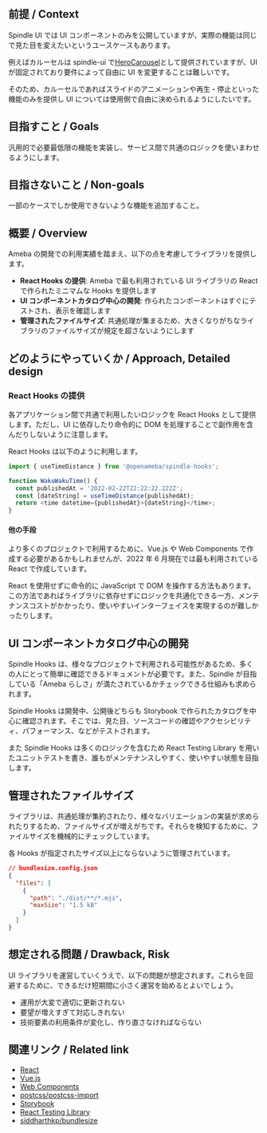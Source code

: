 ## 前提 / Context

Spindle UI では UI コンポーネントのみを公開していますが、実際の機能は同じで見た目を変えたいというユースケースもあります。

例えばカルーセルは spindle-ui で[HeroCarousel](https://ameba-spindle.web.app/?path=/story/herocarousel--normal)として提供されていますが、UI が固定されており要件によって自由に UI を変更することは難しいです。

そのため、カルーセルであればスライドのアニメーションや再生・停止といった機能のみを提供し UI については使用側で自由に決められるようにしたいです。

## 目指すこと / Goals

汎用的で必要最低限の機能を実装し、サービス間で共通のロジックを使いまわせるようにします。

## 目指さないこと / Non-goals

一部のケースでしか使用できないような機能を追加すること。

## 概要 / Overview

Ameba の開発での利用実績を踏まえ、以下の点を考慮してライブラリを提供します。

- **React Hooks の提供**: Ameba で最も利用されている UI ライブラリの React で作られたミニマムな Hooks を提供します
- **UI コンポーネントカタログ中心の開発**: 作られたコンポーネントはすぐにテストされ、表示を確認します
- **管理されたファイルサイズ**: 共通処理が集まるため、大きくなりがちなライブラリのファイルサイズが規定を超さないようにします

## どのようにやっていくか / Approach, Detailed design

### React Hooks の提供

各アプリケーション間で共通で利用したいロジックを React Hooks として提供します。ただし、UI に依存したり命令的に DOM を処理することで副作用を含んだりしないように注意します。

React Hooks は以下のように利用します。

```js
import { useTimeDistance } from '@openameba/spindle-hooks';

function WakuWakuTime() {
  const publishedAt = '2022-02-22T22:22:22.222Z';
  const [dateString] = useTimeDistance(publishedAt);
  return <time datetime={publishedAt}>{dateString}</time>;
}
```

#### 他の手段

より多くのプロジェクトで利用するために、Vue.js や Web Components で作成する必要があるかもしれませんが、2022 年 6 月現在では最も利用されている React で作成しています。

React を使用せずに命令的に JavaScript で DOM を操作する方法もあります。この方法であればライブラリに依存せずにロジックを共通化できる一方、メンテナンスコストがかかったり、使いやすいインターフェイスを実現するのが難しかったりします。

## UI コンポーネントカタログ中心の開発

Spindle Hooks は、様々なプロジェクトで利用される可能性があるため、多くの人にとって簡単に確認できるドキュメントが必要です。また、Spindle が目指している「Ameba らしさ」が満たされているかチェックできる仕組みも求められます。

Spindle Hooks は開発中、公開後どちらも Storybook で作られたカタログを中心に確認されます。そこでは、見た目、ソースコードの確認やアクセシビリティ、パフォーマンス、などがテストされます。

また Spindle Hooks は多くのロジックを含むため React Testing Library を用いたユニットテストを書き、誰もがメンテナンスしやすく、使いやすい状態を目指します。

## 管理されたファイルサイズ

ライブラリは、共通処理が集約されたり、様々なバリエーションの実装が求められたりするため、ファイルサイズが増えがちです。それらを検知するために、ファイルサイズを機械的にチェックしています。

各 Hooks が指定されたサイズ以上にならないように管理されています。

```JSON
// bundlesize.config.json
{
  "files": [
    {
      "path": "./dist/**/*.mjs",
      "maxSize": "1.5 kB"
    }
  ]
}
```

## 想定される問題 / Drawback, Risk

UI ライブラリを運営していくうえで、以下の問題が想定されます。これらを回避するために、できるだけ短期間に小さく運営を始めるとよいでしょう。

- 運用が大変で適切に更新されない
- 要望が増えすぎて対応しきれない
- 技術要素の利用条件が変化し、作り直さなければならない

## 関連リンク / Related link

- [React](https://reactjs.org/)
- [Vue.js](https://vuejs.org/)
- [Web Components](https://developer.mozilla.org/en-US/docs/Web/Web_Components)
- [postcss/postcss-import](https://github.com/postcss/postcss-import)
- [Storybook](https://storybook.js.org/)
- [React Testing Library](https://testing-library.com/docs/react-testing-library/intro/)
- [siddharthkp/bundlesize](https://github.com/siddharthkp/bundlesize)
